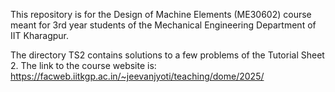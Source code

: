 This repository is for the Design of Machine Elements (ME30602) course meant for
3rd year students of the Mechanical Engineering Department of IIT Kharagpur. 

The directory TS2 contains solutions to a few problems of the Tutorial Sheet 2. 
The link to the course website is: https://facweb.iitkgp.ac.in/~jeevanjyoti/teaching/dome/2025/
